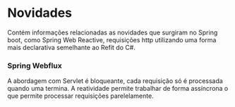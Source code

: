 # Novidades

Contém informações relacionadas as novidades que surgiram no Spring boot, como Spring Web Reactive, requisições http utilizando uma forma mais declarativa semelhante ao Refit do C#.


### Spring Webflux

A abordagem com Servlet é bloqueante, cada requisição só é processada quando uma termina. A reatividade permite trabalhar de forma assíncrona o que permite processar requisições parelelamente.